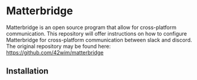 # Matterbridge 
Matterbridge is an open source program that allow for cross-platform communication. This repository will offer instructions on how to configure Matterbridge for cross-platform communication between slack and discord.  
The original repository may be found here: https://github.com/42wim/matterbridge  
## Installation